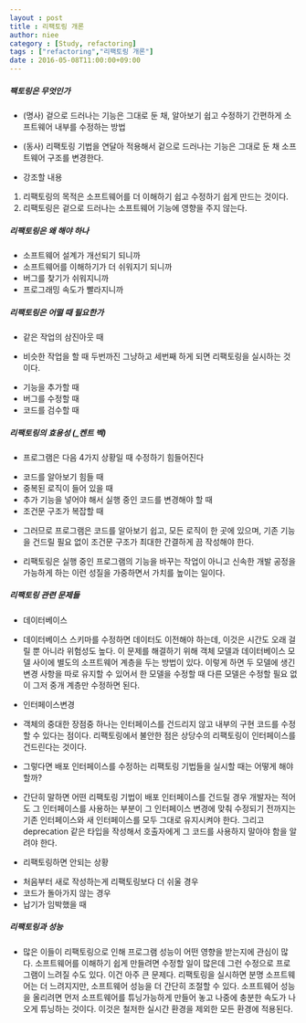 ```yaml
---
layout : post
title : 리팩토링 개론
author: niee
category : [Study, refactoring]
tags : ["refactoring","리팩토링 개론"]
date : 2016-05-08T11:00:00+09:00
---
```


##### 팩토링은 무엇인가
* (명사) 겉으로 드러나는 기능은 그대로 둔 채, 알아보기 쉽고 수정하기 간편하게 소프트웨어 내부를 수정하는 방법
* (동사) 리팩토링 기법을 연달아 적용해서 겉으로 드러나는 기능은 그대로 둔 채 소프트웨어 구조를 변경한다.

* 강조할 내용
1. 리팩토링의 목적은 소프트웨어를 더 이해하기 쉽고 수정하기 쉽게 만드는 것이다.
1. 리팩토링은 겉으로 드러나는 소프트웨어 기능에 영향을 주지 않는다.

##### 리팩토링은 왜 해야 하나
* 소프트웨어 설계가 개선되기 되니까
* 소프트웨어를 이해하기가 더 쉬워지기 되니까
* 버그를 찾기가 쉬워지니까
* 프로그래밍 속도가 빨라지니까

##### 리팩토링은 어떨 때 필요한가
* 같은 작업의 삼진아웃 때
 - 비슷한 작업을 할 때 두번까진 그냥하고 세번째 하게 되면 리팩토링을 실시하는 것이다.
* 기능을 추가할 때
* 버그를 수정할 때
* 코드를 검수할 때

##### 리팩토링의 효용성 (_켄트 벡)
* 프로그램은 다음 4가지 상황일 때 수정하기 힘들어진다
 - 코드를 알아보기 힘들 때
 - 중복된 로직이 들어 있을 때
 - 추가 기능을 넣어야 해서 실행 중인 코드를 변경해야 할 때
 - 조건문 구조가 복잡할 때

* 그러므로 프로그램은 코드를 알아보기 쉽고, 모든 로직이 한 곳에 있으며, 기존 기능을 건드릴 필요 없이 조건문 구조가 최대한 간결하게 끔 작성해야 한다.

* 리팩토링은 실행 중인 프로그램의 기능을 바꾸는 작업이 아니고 신속한 개발 공정을 가능하게 하는 이런 성질을 가중하면서 가치를 높이는 일이다.

##### 리팩토링 관련 문제들
* 데이터베이스
 - 데이터베이스 스키마를 수정하면 데이터도 이전해야 하는데, 이것은 시간도 오래 걸릴 뿐 아니라 위험성도 높다. 이 문제를 해결하기 위해 객체 모델과 데이터베이스 모델 사이에 별도의 소프트웨어 계층을 두는 방법이 있다. 이렇게 하면 두 모델에 생긴 변경 사항을 따로 유지할 수 있어서 한 모델을 수정할 때 다른 모델은 수정할 필요 없이 그저 중개 계층만 수정하면 된다.

* 인터페이스변경
 - 객체의 중대한 장점중 하나는 인터페이스를 건드리지 않고 내부의 구현 코드를 수정할 수 있다는 점이다. 리팩토링에서 불안한 점은 상당수의 리팩토링이 인터페이스를 건드린다는 것이다. 

 - 그렇다면 배포 인터페이스를 수정하는 리팩토링 기법들을 실시할 때는 어떻게 해야 할까?

 - 간단히 말하면 어떤 리팩토링 기법이 배포 인터페이스를 건드릴 경우 개발자는 적어도 그 인터페이스를 사용하는 부분이 그 인터페이스 변경에 맞춰 수정되기 전까지는 기존 인터페이스와 새 인터페이스를 모두 그대로 유지시켜야 한다. 그리고 deprecation 같은 타입을 작성해서 호출자에게 그 코드를 사용하지 말아야 함을 알려야 한다.

* 리팩토링하면 안되는 상황
 - 처음부터 새로 작성하는게 리팩토링보다 더 쉬울 경우
 - 코드가 돌아가지 않는 경우
 - 납기가 임박했을 때

##### 리팩토링과 성능
* 많은 이들이 리팩토링으로 인해 프로그램 성능이 어떤 영향을 받는지에 관심이 많다. 소프트웨어를 이해하기 쉽게 만들려면 수정할 일이 많은데 그런 수정으로 프로그램이 느려질 수도 있다. 이건 아주 큰 문제다. 리팩토링을 실시하면 분명 소프트웨어는 더 느려지지만, 소프트웨어 성능을 더 간단히 조절할 수 있다. 소프트웨어 성능을 올리려면 먼저 소프트웨어를 튜닝가능하게 만들어 놓고 나중에 충분한 속도가 나오게 튜닝하는 것이다. 이것은 철저한 실시간 환경을 제외한 모든 환경에 적용된다.
